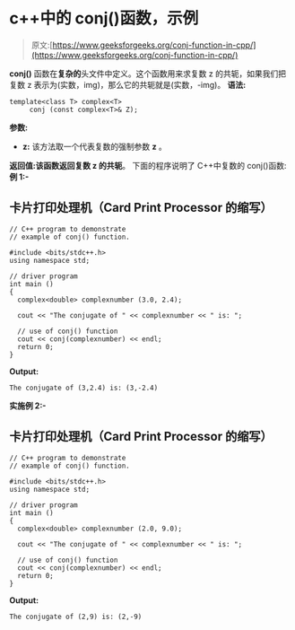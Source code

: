 # c++中的 conj()函数，示例

> 原文:[https://www.geeksforgeeks.org/conj-function-in-cpp/](https://www.geeksforgeeks.org/conj-function-in-cpp/)

**conj()** 函数在**复杂的**头文件中定义。这个函数用来求复数 z 的共轭，如果我们把复数 z 表示为(实数，img)，那么它的共轭就是(实数，-img)。
**语法:**

```
template<class T> complex<T> 
     conj (const complex<T>& Z);
```

**参数:**

*   **z:** 该方法取一个代表复数的强制参数 **z** 。

**返回值:**该函数返回复数 z 的**共轭**。
下面的程序说明了 C++中复数的 conj()函数:
**例 1:-**

## 卡片打印处理机（Card Print Processor 的缩写）

```
// C++ program to demonstrate
// example of conj() function.

#include <bits/stdc++.h>
using namespace std;

// driver program
int main ()
{
  complex<double> complexnumber (3.0, 2.4);

  cout << "The conjugate of " << complexnumber << " is: ";

  // use of conj() function
  cout << conj(complexnumber) << endl;
  return 0;
}
```

**Output:** 

```
The conjugate of (3,2.4) is: (3,-2.4)
```

**实施例 2:-**

## 卡片打印处理机（Card Print Processor 的缩写）

```
// C++ program to demonstrate
// example of conj() function.

#include <bits/stdc++.h>
using namespace std;

// driver program
int main ()
{
  complex<double> complexnumber (2.0, 9.0);

  cout << "The conjugate of " << complexnumber << " is: ";

  // use of conj() function
  cout << conj(complexnumber) << endl;
  return 0;
}
```

**Output:** 

```
The conjugate of (2,9) is: (2,-9)
```